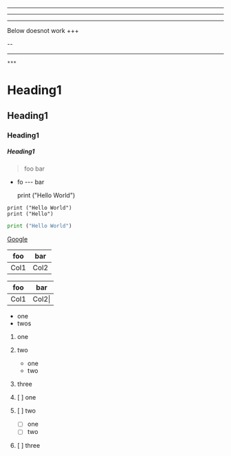 ***
---
___

Below doesnot work
+++ 

--
 ***
    ***
    
# Heading1
## Heading1
### Heading1
##### Heading1

> foo
bar

- fo
--- bar

    print ("Hello World")
    
```
print ("Hello World")
print ("Hello")
```
```python
print ("Hello World")
```

[Google](https://www.google.co.in/)

|foo|bar|
|-|-|
|Col1|Col2|

|foo|bar|
|-|-|
|Col1|Col2\||

- one 
- twos 

1. one
1. two
   - one
   - two
1. three

1. [ ]  one
1. [ ] two
   - [ ] one
   - [ ] two
1. [ ] three
